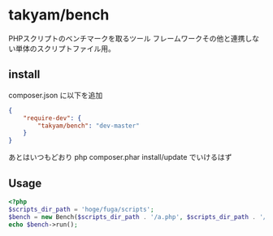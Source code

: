 # takyam/bench
PHPスクリプトのベンチマークを取るツール
フレームワークその他と連携しない単体のスクリプトファイル用。

## install
composer.json に以下を追加

```json
{
	"require-dev": {
		"takyam/bench": "dev-master"
	}
}
```

あとはいつもどおり php composer.phar install/update でいけるはず

## Usage

```php
<?php
$scripts_dir_path = 'hoge/fuga/scripts';
$bench = new Bench($scripts_dir_path . '/a.php', $scripts_dir_path . '/b.php');
echo $bench->run();
```